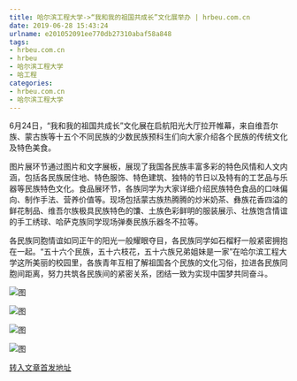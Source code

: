 ```yaml
---
title: 哈尔滨工程大学->“我和我的祖国共成长”文化展举办 | hrbeu.com.cn
date: 2019-06-28 15:43:24
urlname: e201052091ee770db27310abaf58a848
tags: 
- hrbeu.com.cn
- hrbeu
- 哈尔滨工程大学
- 哈工程
categories:
- hrbeu.com.cn
- 哈尔滨工程大学
---
```



6月24日，“我和我的祖国共成长”文化展在启航阳光大厅拉开帷幕，来自维吾尔族、蒙古族等十五个不同民族的少数民族预科生们向大家介绍各个民族的传统文化及特色美食。

图片展环节通过图片和文字展板，展现了我国各民族丰富多彩的特色风情和人文内涵，包括各民族居住地、特色服饰、特色建筑、独特的节日以及特有的工艺品与乐器等民族特色文化。食品展环节，各族同学为大家详细介绍民族特色食品的口味偏向、制作手法、营养价值等。现场包括蒙古族热腾腾的炒米奶茶、彝族花香四溢的鲜花制品、维吾尔族极具民族特色的馕、土族色彩鲜明的服装展示、壮族饱含情谊的手工绣球、哈萨克族同学现场弹奏民族乐器冬不拉等。

各民族同胞情谊如同正午的阳光一般耀眼夺目，各民族同学如石榴籽一般紧密拥抱在一起。“五十六个民族，五十六枝花，五十六族兄弟姐妹是一家”在哈尔滨工程大学这所美丽的校园里，各族青年互相了解祖国各个民族的文化习俗，拉进各民族同胞间距离，努力共筑各民族间的紧密关系，团结一致为实现中国梦共同奋斗。



![图](http://gongxue.cn/news/UploadFiles_4906/201906/2019062813574893.jpg)

![图](http://gongxue.cn/news/UploadFiles_4906/201906/2019062813574847.jpg)

![图](http://gongxue.cn/news/UploadFiles_4906/201906/2019062813574743.jpg)

![图](http://gongxue.cn/news/UploadFiles_4906/201906/2019062813574782.jpg)

[转入文章首发地址](http://gongxue.cn/news/2019/201906/news_195943.html)